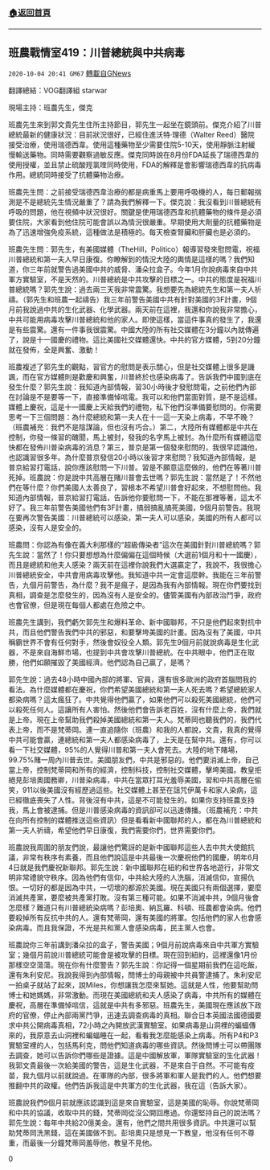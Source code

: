 ###  [:house:返回首頁](https://github.com/ourhimalayas/txt)
---

## 班農戰情室419：川普總統與中共病毒
`2020-10-04 20:41 GM67` [轉載自GNews](https://gnews.org/zh-hant/402886/)

翻譯總結：VOG翻譯組 starwar



現場主持：班農先生，傑克

班農先生來到郭文貴先生住所主持節目，郭先生一起坐在鏡頭前。傑克介紹了川普總統最新的健康狀況：目前狀況很好，已經住進沃特·理德（Walter Reed）醫院接受治療，使用瑞德西韋。使用這種藥物至少需要住院5-10天，使用靜脈注射緩慢輸送藥物。同時需要觀察過敏反應。傑克同時說在8月份FDA延長了瑞德西韋的使用授權，並且禁止硫酸羥氯喹同時使用，FDA的解釋是會影響瑞德西韋的抗病毒作用。總統同時接受了抗體藥物治療。

班農先生問：之前接受瑞德西韋治療的都是病重馬上要用呼吸機的人，每日郵報揣測是不是總統先生情況嚴重了？請為我們解釋一下。傑克說：我沒看到川普總統有呼吸的問題，他在視頻中狀況很好。關鍵是使用瑞德西韋和抗體藥物的條件是必須要住院，大家看到他住院可能會誤以為情況很嚴重。早期使用大劑量的抗體藥物是為了迅速增強免疫系統，這種做法是積極的。每天檢查腎臟和肝臟也是必須的。

班農先生問：郭先生，有美國媒體（TheHill，Politico）報導習發來慰問電，祝福川普總統和第一夫人早日康復。你瞭解到的情況大陸的輿情是這樣的嗎？我們知道，你三年前就警告過美國中共的威脅、潘朵拉盒子。今年1月你說病毒來自中共軍方實驗室，不是天然的。川普總統是中共攻擊的目標之一。中共的態度是祝福川普總統嗎？郭先生說：過去兩三天我非常震驚。我想要先為總統先生和第一夫人祈禱。（郭先生和班農一起禱告）我三年前警告美國中共有針對美國的3F計畫，9個月前我說過中共的生化武器、化學武器。兩天前在這裡，我還和你說我非常擔心，中共可能用病毒攻擊川普總統和他的家人。即使這樣，當這件事真的發生了，我還是有些震驚。還有一件事我很震驚。中國大陸的所有社交媒體在3分鐘以內就傳遍了，說是十一國慶的禮物。這比美國社交媒體還快。中共的官方媒體，5到20分鐘就在發佈，全是興奮、激動！

班農複述了郭先生的觀點，習官方的慰問是表示關心，但是社交媒體上很多是譏諷，而在官方媒體則是歡慶和興奮，川普終於也感染病毒了。告訴我們中國到底在發生什麼？郭先生說：我知道內部情報，習30小時後才發慰問電，之前他們內部在討論是不是要等一下，直接準備悼唁電。我可以和他們當面對質，是不是這樣。媒體上慶祝，這是十一國慶上天給我們的禮物，私下他們沒準備要慰問的。你需要思考一下三個問題：為什麼總統和第一夫人在十一這一天染上病毒，不早不晚？（班農補充：我們不是陰謀論，但也沒有巧合。）第二，大陸所有媒體都是中共在控制，你發一條習的醜聞，馬上被封，發我的名字馬上被封。為什麼所有媒體這麼快都在發佈川普染病毒的消息？第三，普京是第一個發來慰問的，我很早認識他，也認識習很多年。為什麼普京發信20小時以後習才來慰問？我知道內部情報，是普京給習打電話，說你應該慰問一下川普。習是不願意這麼做的，他們在等著川普死掉。班農說：你是說中共高層在賭川普會去世嗎？郭先生說：當然是了！不然他們在等什麼？你們美國人太善良了，習根本不希望川普會好起來，不想慰問他。我知道內部情報，普京給習打電話，告訴他你要慰問一下，不能在那裡等著，這太不好了。我三年前警告美國他們有3F計畫，搞弱搞亂搞死美國，9個月前警告。我現在要再次警告美國：川普總統可以感染，第一夫人可以感染，美國的所有人都可以感染，沒有人是安全的。

班農問：你認為有像在義大利那樣的“超級傳染者”這次在美國針對川普總統嗎？郭先生說：當然了！你只要想想為什麼偏偏在這個時候（大選前1個月和十一國慶），而且是總統和他夫人感染？兩天前在這裡你說我們大選贏定了，我說不，我很擔心川普總統安全，中共會用病毒攻擊他。我知道中共一定會這麼幹。我能在三年前警告，九個月前警告，為什麼？我不是瘋子，是因為我有內部情報。現在你們要找到真相，調查是怎麼發生的，因為沒有人是安全的。儘管美國有內部政治鬥爭，政府也會官僚，但是現在每個人都處在危險之中。

班農先生講到，我們虧欠郭先生和爆料革命、新中國聯邦，不只是他們起來對抗中共，而且他們警告我們中共的邪惡，和要擊垮美國的計畫。因為沒有了美國，中共稱霸世界不會有任何對手，然後會奴役全人類。郭先生9個月前就說病毒是生化武器，不是來自海鮮市場，也提到中共會攻擊川普總統。在中共眼中，他們正在取勝，他們如願摧毀了美國經濟。他們認為自己贏了，是嗎？

郭先生說：過去48小時中國內部的將軍、官員，還有很多歐洲的政府首腦問我的看法。為什麼媒體都在慶祝，你們希望美國總統和第一夫人死去嗎？希望總統家人都染病嗎？這太瘋狂了。中共覺得他們贏了，如果他們可以殺死美國總統，他們可以殺死任何人。這讓所有人害怕。然後他們會告訴老百姓，沒有什麼上帝，我們就是上帝。現在上帝幫助我們殺掉美國總統和第一夫人。梵蒂岡也聽我們的，我們代表上帝，而不是梵蒂岡。連一直追隨你（班農）和我的人都說，文貴，我真的覺得中共可能會贏，連總統和第一夫人都感染病毒了，上天是在幫中共。還有，你可以看一下社交媒體，95%的人覺得川普和第一夫人會死去。大陸的地下賭場，99.75%賭一周內川普去世。美國朋友們，中共是邪惡的。他們要消滅上帝，自己當上帝，控制梵蒂岡和所有的經濟，控制科技，控制社交媒體，擊垮美國。教皇拒絕見彭培奧國務卿，川普染病毒，中共在當眾打耳光羞辱美國，習和中共高層在偷笑，911以後美國沒有經歷過這些。社交媒體上甚至在詛咒伊萬卡和家人染病，這已經徹底喪失了人性。背後沒有中共，這是不可能發生的。如果你支持班農支持我，馬上會被逮捕。但是川普感染病毒的資訊卻可以迅速傳播。（班農補充：中共在向所有控制的媒體推送這些資訊）但是看看新中國聯邦的人，都在為川普總統和第一夫人祈禱，希望他們早日康復，我們需要你們，世界需要你們。

班農說我周圍的朋友們說，最讓他們驚訝的是新中國聯邦這些人去中共大使館抗議，非常有秩序有素養，而且他們說這是中共最後一次慶祝他們的國慶，明年6月4日就是我們慶祝新聯邦。郭先生說：新中國聯邦在紐約和世界各地遊行，非常文明非常禮貌守秩序。因為他們有信仰，中共給大陸的人洗腦，消滅信仰，宣揚仇恨。一切好的都是因為中共，一切壞的都源於美國。現在美國只有兩個選擇，要麼消滅共產黨，要麼被共產黨打敗。沒有第三種可能。如果不消滅中共，9個月後會怎麼樣？難道只有川普總統染病嗎？彭培奧、納瓦羅、科頓、班農都會染病。他們要殺掉所有反抗中共的人。還有梵蒂岡，還有美國的將軍。包括他們的家人也會感染病毒。而且我保證，不光是共和黨人會感染病毒，民主黨人也會。

班農說你三年前講到潘朵拉的盒子，警告美國；9個月前說病毒來自中共軍方實驗室；幾個月前說川普總統可能會是被攻擊的目標。現在回到紐約，這裡還像1月份那樣空空蕩蕩。現在你有什麼警告？郭先生說：你記得一個星期前我們在這吃飯，還有朱利安尼。我說我得到內部情報，閆博士的母親被中共員警逮捕了。朱利安尼一拍桌子就站了起來，說Miles，你想讓我怎麼來幫她。這就是人性，他要幫助閆博士和她媽媽，非常激動。而現在美國總統和夫人感染了病毒，中共所有的媒體在慶祝，高層在準備悼唁信，這就是中共有多邪惡。班農先生，美國現在應該放下政府的官僚，停止內部兩黨鬥爭，迅速去調查病毒的真相。聯合日本英國法國德國要求中共公開病毒真相，72小時之內開放武漢實驗室。如果病毒是山洞裡的蝙蝠傳來的，我原意去山洞裡和蝙蝠睡在一起，看看我怎麼能感染上病毒。所有P4和P3實驗室裡的人，包括馬利克，問他們知道病毒的哪些資訊。然後閆博士可以帶團隊去調查，她可以告訴你們哪些是證據。這是中國解放軍，軍隊實驗室的生化武器！我郭文貴最後一次給美國的警告，這是生化武器，不是來自于自然。不可能有疫苗，我九個月以前就說過。在軍隊的內部，很多將軍和軍人是我們的人。他們想要推翻中共的政權。他們告訴我這是中共軍方的生化武器，我在這（告訴大家）。

班農說我們9個月前就應該認識到這是來自實驗室，這是美國的恥辱。你說梵蒂岡和中共的協議，收取中共的錢，梵蒂岡從沒公開回應過。你還堅持自己的說法嗎？郭先生說：每年中共給20億美金。還有，他們之間共用很多資訊。中共還可以幫助梵蒂岡洗黑錢，這在美國做不到。彭培奧只是想見一下教皇，他沒有任何不尊重，而最後一分鐘梵蒂岡羞辱他，教皇不見他。

0
